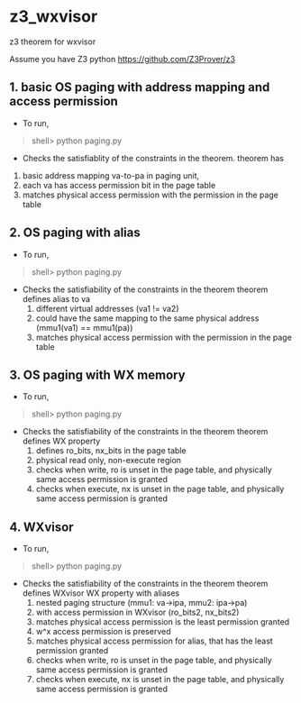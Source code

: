 # z3_wxvisor
z3 theorem for wxvisor


Assume you have Z3 python
https://github.com/Z3Prover/z3

## 1. basic OS paging with address mapping and access permission
- To run, 
> shell> python paging.py
- Checks the satisfiablity of the constraints in the theorem.
theorem has 
1. basic address mapping va-to-pa in paging unit,
2. each va has access permission bit in the page table
3. matches physical access permission with the permission in the page table

## 2. OS paging with alias
- To run, 
> shell> python paging.py
- Checks the satisfiability of the constraints in the theorem
theorem defines alias to va
  1. different virtual addresses (va1 != va2)
  2. could have the same mapping to the same physical address (mmu1(va1) == mmu1(pa))
  3. matches physical access permission with the permission in the page table

## 3. OS paging with WX memory
- To run, 
> shell> python paging.py
- Checks the satisfiability of the constraints in the theorem
theorem defines WX property
  1. defines ro_bits, nx_bits in the page table
  2. physical read only, non-execute region
  3. checks when write, ro is unset in the page table, and physically same access permission is granted
  4. checks when execute, nx is unset in the page table, and physically same access permission is granted

## 4. WXvisor
- To run, 
> shell> python paging.py
- Checks the satisfiability of the constraints in the theorem
theorem defines WXvisor WX property with aliases
  1. nested paging structure (mmu1: va->ipa, mmu2: ipa->pa)
  2. with access permission in WXvisor (ro_bits2, nx_bits2)
  3. matches physical access permission is the least permission granted
  4. w^x access permission is preserved
  5. matches physical access permission for alias, that has the least permission granted
  6. checks when write, ro is unset in the page table, and physically same access permission is granted
  7. checks when execute, nx is unset in the page table, and physically same access permission is granted

